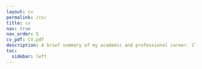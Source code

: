 ```yaml
---
layout: cv
permalink: /cv/
title: cv
nav: true
nav_order: 5
cv_pdf: CV.pdf
description: A brief summary of my academic and professional career. Click on the PDF icon to download a copy of my CV.
toc:
  sidebar: left
---
```

